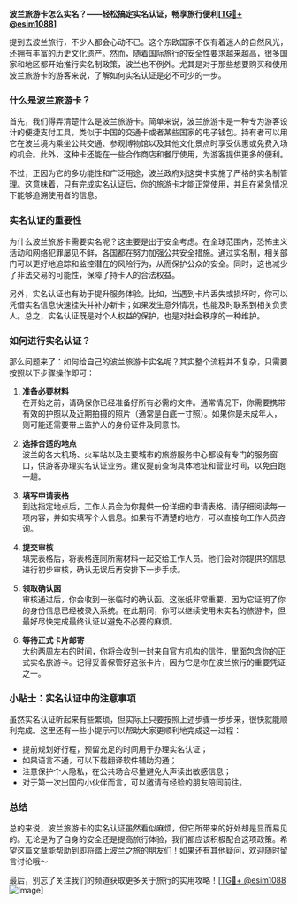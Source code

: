 **波兰旅游卡怎么实名？——轻松搞定实名认证，畅享旅行便利[[TG💪+ @esim1088](https://t.me/s/esim1088)]**

提到去波兰旅行，不少人都会心动不已。这个东欧国家不仅有着迷人的自然风光，还拥有丰富的历史文化遗产。然而，随着国际旅行的安全性要求越来越高，很多国家和地区都开始推行实名制政策，波兰也不例外。尤其是对于那些想要购买和使用波兰旅游卡的游客来说，了解如何实名认证是必不可少的一步。

### 什么是波兰旅游卡？

首先，我们得弄清楚什么是波兰旅游卡。简单来说，波兰旅游卡是一种专为游客设计的便捷支付工具，类似于中国的交通卡或者某些国家的电子钱包。持有者可以用它在波兰境内乘坐公共交通、参观博物馆以及其他文化景点时享受优惠或免费入场的机会。此外，这种卡还能在一些合作商店和餐厅使用，为游客提供更多的便利。

不过，正因为它的多功能性和广泛用途，波兰政府对这类卡实施了严格的实名制管理。这意味着，只有完成实名认证后，你的旅游卡才能正常使用，并且在紧急情况下能够追溯使用者的信息。

### 实名认证的重要性

为什么波兰旅游卡需要实名呢？这主要是出于安全考虑。在全球范围内，恐怖主义活动和网络犯罪屡见不鲜，各国都在努力加强公共安全措施。通过实名制，相关部门可以更好地追踪和监控潜在的风险行为，从而保护公众的安全。同时，这也减少了非法交易的可能性，保障了持卡人的合法权益。

另外，实名认证也有助于提升服务体验。比如，当遇到卡片丢失或损坏时，你可以凭借实名信息快速挂失并补办新卡；如果发生意外情况，也能及时联系到相关负责人。总之，实名认证既是对个人权益的保护，也是对社会秩序的一种维护。

### 如何进行实名认证？

那么问题来了：如何给自己的波兰旅游卡实名呢？其实整个流程并不复杂，只需要按照以下步骤操作即可：

1. **准备必要材料**  
   在开始之前，请确保你已经准备好所有必需的文件。通常情况下，你需要携带有效的护照以及近期拍摄的照片（通常是白底一寸照）。如果你是未成年人，则可能还需要带上监护人的身份证件及同意书。

2. **选择合适的地点**  
   波兰的各大机场、火车站以及主要城市的旅游服务中心都设有专门的服务窗口，供游客办理实名认证业务。建议提前查询具体地址和营业时间，以免白跑一趟。

3. **填写申请表格**  
   到达指定地点后，工作人员会为你提供一份详细的申请表格。请仔细阅读每一项内容，并如实填写个人信息。如果有不清楚的地方，可以直接向工作人员咨询。

4. **提交审核**  
   填完表格后，将表格连同所需材料一起交给工作人员。他们会对你提供的信息进行初步审核，确认无误后再安排下一步手续。

5. **领取确认函**  
   审核通过后，你会收到一张临时的确认函。这张纸非常重要，因为它证明了你的身份信息已经被录入系统。在此期间，你可以继续使用未实名的旅游卡，但最好尽快完成最终认证以避免不必要的麻烦。

6. **等待正式卡片邮寄**  
   大约两周左右的时间，你将会收到一封来自官方机构的信件，里面包含你的正式实名旅游卡。记得妥善保管好这张卡片，因为它是你在波兰旅行的重要凭证之一。

### 小贴士：实名认证中的注意事项

虽然实名认证听起来有些繁琐，但实际上只要按照上述步骤一步步来，很快就能顺利完成。这里还有一些小提示可以帮助大家更顺利地完成这一过程：

- 提前规划好行程，预留充足的时间用于办理实名认证；
- 如果语言不通，可以下载翻译软件辅助沟通；
- 注意保护个人隐私，在公共场合尽量避免大声读出敏感信息；
- 对于第一次出国的小伙伴而言，可以邀请有经验的朋友陪同前往。

### 总结

总的来说，波兰旅游卡的实名认证虽然看似麻烦，但它所带来的好处却是显而易见的。无论是为了自身的安全还是提高旅行体验，我们都应该积极配合这项政策。希望这篇文章能帮助到即将踏上波兰之旅的朋友们！如果还有其他疑问，欢迎随时留言讨论哦～ 

最后，别忘了关注我们的频道获取更多关于旅行的实用攻略！[[TG💪+ @esim1088](https://t.me/s/esim1088) ![Image](https://i.postimg.cc/4NQfJmqS/Snipaste-2025-05-13-00-14-12.png)]